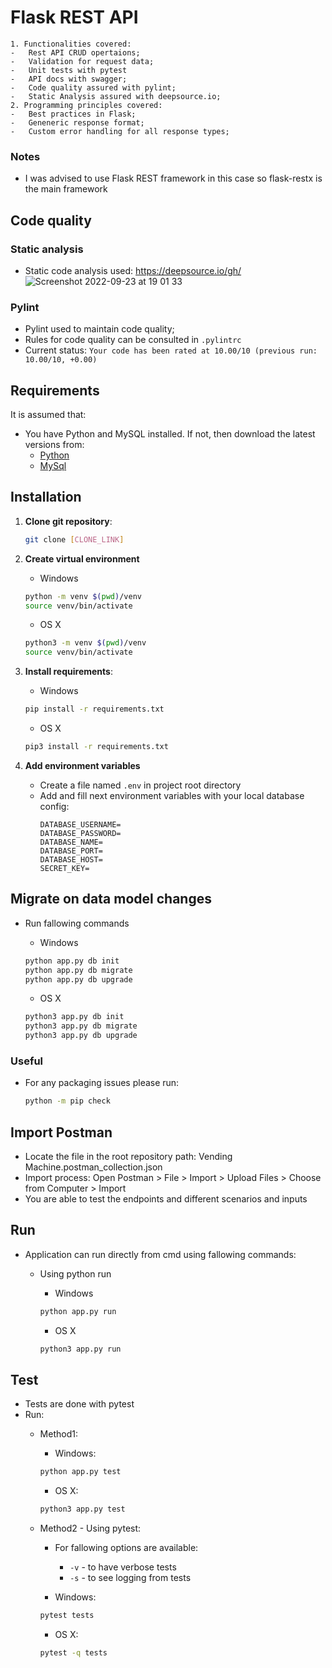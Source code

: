 # Flask REST API
    1. Functionalities covered:
    -   Rest API CRUD opertaions;
    -   Validation for request data;
    -   Unit tests with pytest
    -   API docs with swagger;
    -   Code quality assured with pylint;
    -   Static Analysis assured with deepsource.io;
    2. Programming principles covered:
    -   Best practices in Flask;
    -   Geneneric response format;
    -   Custom error handling for all response types;

### Notes

- I was advised to use Flask REST framework in this case so flask-restx is the main framework

## Code quality

### Static analysis
- Static code analysis used: https://deepsource.io/gh/
![Screenshot 2022-09-23 at 19 01 33](https://user-images.githubusercontent.com/19578866/192003738-d0e83172-1fa2-482d-8b16-2588da7b028c.png)

### Pylint
- Pylint used to maintain code quality;
- Rules for code quality can be consulted in `.pylintrc`
- Current status: `Your code has been rated at 10.00/10 (previous run: 10.00/10, +0.00)`

## Requirements

It is assumed that:
-   You have Python and MySQL installed. If not, then download the latest versions from:
    * [Python](https://www.python.org/downloads/)
    * [MySql](https://dev.mysql.com/downloads/installer/)

## Installation

1. **Clone git repository**:
   ```bash
   git clone [CLONE_LINK]
   ```

2. **Create virtual environment**
    - Windows
    ```bash
    python -m venv $(pwd)/venv
    source venv/bin/activate
    ```
   
    - OS X
    ```bash
    python3 -m venv $(pwd)/venv
    source venv/bin/activate
    ```

3. **Install requirements**:
    - Windows
    ```bash
    pip install -r requirements.txt
    ```
   
    - OS X
    ```bash
    pip3 install -r requirements.txt
    ```

4. **Add environment variables**
    - Create a file named `.env` in project root directory
    - Add and fill next environment variables with your local database config:
        ```.env
        DATABASE_USERNAME=
        DATABASE_PASSWORD=
        DATABASE_NAME=
        DATABASE_PORT=
        DATABASE_HOST=
        SECRET_KEY=
        ```

## Migrate on data model changes
    
- Run fallowing commands
    - Windows
    ```bash
    python app.py db init
    python app.py db migrate
    python app.py db upgrade
    ```
    
    - OS X
    ```bash
    python3 app.py db init
    python3 app.py db migrate
    python3 app.py db upgrade
    ```

### Useful

- For any packaging issues please run:
  ```bash
  python -m pip check
  ```

## Import Postman
- Locate the file in the root repository path: Vending Machine.postman_collection.json
- Import process: Open Postman > File > Import > Upload Files > Choose from Computer > Import
- You are able to test the endpoints and different scenarios and inputs

## Run

-   Application can run directly from cmd using fallowing commands:
    - Using python run
        - Windows
        ```bash
        python app.py run
        ```
      
        - OS X
        ```bash
        python3 app.py run
        ```

## Test

- Tests are done with pytest
- Run:
    - Method1:
        - Windows:
        ```bash
        python app.py test
        ```
        
        - OS X:
        ```bash
        python3 app.py test
        ```
    - Method2 - Using pytest:
        - For fallowing options are available:
            - `-v` - to have verbose tests
            - `-s` - to see logging from tests
      
        - Windows:
        ```bash
        pytest tests
        ```
        
        - OS X:
        ```bash
        pytest -q tests
        ```


